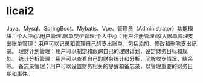 # licai2
Java、Mysql、SpringBoot、Mybatis、Vue、管理员（Administrator）功能模块：个人中心\用户管理\账单类型管理;个人中心：用户注册管理\收入账单管理支出账单管理：用户可以记录和管理自己的支出账单，包括添加、修改和删除支出记录。 理财计划管理：用户可以制定和跟踪自己的理财计划，设定财务目标和规划。 统计分析管理：用户可以查看自己的财务统计和分析，了解收支情况、结余等。 备忘录管理：用户可以设置财务相关的提醒和备忘录，以管理重要的财务日期和事件。
